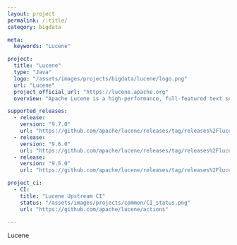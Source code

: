 ```yaml
---
layout: project
permalink: /:title/
category: bigdata

meta:
  keywords: "Lucene"

project:
  title: "Lucene"
  type: "Java"
  logo: "/assets/images/projects/bigdata/lucene/logo.png"
  url: "Lucene"
  project_official_url: "https://lucene.apache.org"
  overview: "Apache Lucene is a high-performance, full-featured text search engine library written in Java. Lucene Core is a Java library providing powerful indexing and search features, as well as spellchecking, hit highlighting and advanced analysis/tokenization capabilities. The PyLucene sub project provides Python bindings for Lucene Core."

supported_releases:
  - release:
    version: "9.7.0"
    url: "https://github.com/apache/lucene/releases/tag/releases%2Flucene%2F9.7.0"
  - release:
    version: "9.6.0"
    url: "https://github.com/apache/lucene/releases/tag/releases%2Flucene%2F9.6.0"
  - release:
    version: "9.5.0"
    url: "https://github.com/apache/lucene/releases/tag/releases%2Flucene%2F9.5.0"

project_ci:
  - CI:
    title: "Lucene Upstream CI"
    status: "/assets/images/projects/common/CI_status.png"
    url: "https://github.com/apache/lucene/actions"

---
```


<p>Lucene</p>
